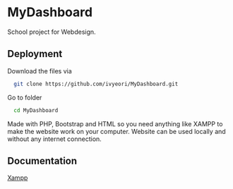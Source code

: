 
# MyDashboard

School project for Webdesign.


## Deployment

Download the files via 
```bash
  git clone https://github.com/ivyeori/MyDashboard.git
```

Go to folder 
```bash
  cd MyDashboard
```

Made with PHP, Bootstrap and HTML so you need anything like XAMPP to make the website work on your computer. 
Website can be used locally and without any internet connection.

## Documentation

[Xampp](https://www.apachefriends.org/download.html)

